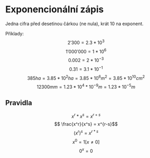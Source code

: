 # Exponencionální zápis
Jedna cifra před desetinou čárkou (ne nula), krát 10 na exponent.

Příklady:
$$ 2'300 = 2.3 * 10^3 $$
$$ 1'000'000 = 1 * 10^6 $$
$$ 0.002 = 2 * 10^{-3} $$
$$ 0.31 = 3.1 * 10^{-1} $$
$$
385 ha = 3.85 * 10^2 ha = 3.85 * 10^6 m^2 = 3.85 * 10^{10} cm^2
$$
$$
12300 mm = 1.23 * 10^4 * 10^{-9} m = 1.23 * 10^{-5} m
$$
## Pravidla
$$ x^r * x^s = x^{r+s} $$
$$ \frac{x^r}{x^s} = x^{r-s}$$
$$ (x^r)^s = x^{r*s} $$
$$ x^0 = 1 [x \ne 0]$$
$$ 0^x = 0 $$